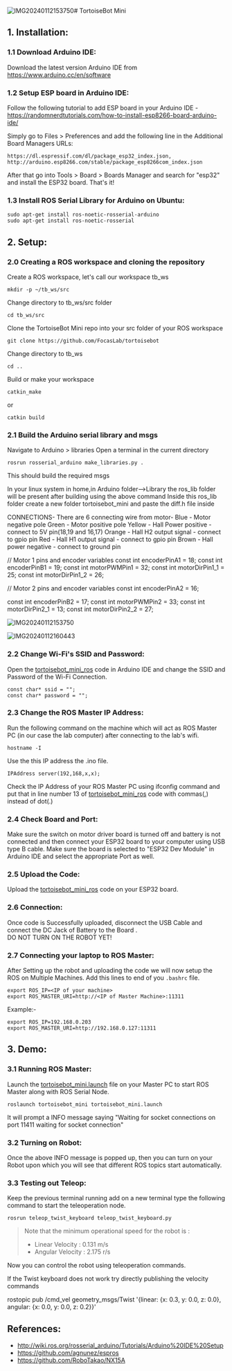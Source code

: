 ![IMG20240112153750](https://github.com/FocasLab/tortoisebot/assets/99411053/540963a5-51c7-4cb7-8e46-a4ce1e2b316e)# TortoiseBot Mini

## 1. Installation:

### 1.1 Download Arduino IDE:

Download the latest version Arduino IDE from https://www.arduino.cc/en/software

### 1.2 Setup ESP board in Arduino IDE:

Follow the following tutorial to add ESP board in your Arduino IDE - https://randomnerdtutorials.com/how-to-install-esp8266-board-arduino-ide/

Simply go to Files > Preferences and add the following line in the Additional Board Managers URLs:
```
https://dl.espressif.com/dl/package_esp32_index.json, http://arduino.esp8266.com/stable/package_esp8266com_index.json
```
After that go into Tools > Board > Boards Manager and search for "esp32" and install the ESP32 board. That's it!

### 1.3 Install ROS Serial Library for Arduino on Ubuntu:
```
sudo apt-get install ros-noetic-rosserial-arduino
sudo apt-get install ros-noetic-rosserial
```



## 2. Setup:
### 2.0 Creating a ROS workspace and cloning the repository
Create a ROS workspace, let's call our workspace tb_ws
```
mkdir -p ~/tb_ws/src
```
Change directory to tb_ws/src folder
```
cd tb_ws/src
```
Clone the TortoiseBot Mini repo into your src folder of your ROS workspace
```
git clone https://github.com/FocasLab/tortoisebot
```
Change directory to tb_ws 
```
cd ..
```
Build or make your workspace
```
catkin_make
```
or 
```
catkin build
```

### 2.1 Build the Arduino serial library and msgs 
Navigate to Arduino > libraries 
Open a terminal in the current directory 
```
rosrun rosserial_arduino make_libraries.py .
```
This should build the required msgs 

In your linux system in home,in Arduino folder-->Library the ros_lib folder will be present after building using the above command
Inside this ros_lib folder create a new folder tortoisebot_mini and paste the diff.h file inside

CONNECTIONS- 
There are 6 connecting wire from motor-
Blue - Motor negative pole
Green - Motor positive pole
Yellow - Hall Power positive - connect to 5V pin(18,19 and 16,17)
Orange - Hall H2 output signal - connect to gpio pin
Red - Hall H1 output signal - connect to gpio pin
Brown - Hall power negative - connect to ground pin


// Motor 1  pins and encoder variables
const int encoderPinA1 = 18;
const int encoderPinB1 = 19;
const int motorPWMPin1 = 32; 
const int motorDirPin1_1 = 25; 
const int motorDirPin1_2 = 26; 

// Motor 2  pins and encoder variables
const int encoderPinA2 = 16;

const int encoderPinB2 = 17;
const int motorPWMPin2 = 33; 
const int motorDirPin2_1 = 13; 
const int motorDirPin2_2 = 27; 

![IMG20240112153750](https://github.com/FocasLab/tortoisebot/assets/99411053/c2545423-1dbb-4566-b538-202bffb4bc21)

![IMG20240112160443](https://github.com/FocasLab/tortoisebot/assets/99411053/3e3da45a-0d03-4d5d-a5a9-f11a900e3336)



### 2.2 Change Wi-Fi's SSID and Password:

Open the [tortoisebot_mini_ros](https://github.com/FocasLab/tortoisebot/blob/tortoisebot_encoder/esp/tortoisebot_mini_ros/tortoisebot_mini_ros.ino) code in Arduino IDE and change the SSID and Password of the Wi-Fi Connection.

```
const char* ssid = "";
const char* password = "";
```

### 2.3 Change the ROS Master IP Address:

Run the following command on the machine which will act as ROS Master PC (in our case the lab computer) after connecting to the lab's wifi.
```
hostname -I
```
Use the this IP address the .ino file.
```
IPAddress server(192,168,x,x);
```

Check the IP Address of your ROS Master PC using ifconfig command and put that in line number 13 of [tortoisebot_mini_ros](https://github.com/FocasLab/tortoisebot/blob/tortoisebot_encoder/esp/tortoisebot_mini_ros/tortoisebot_mini_ros.ino) code with commas(,) instead of dot(.)

### 2.4 Check Board and Port:

Make sure the switch on motor driver board is turned off and battery is not connected and then connect your ESP32 board to your computer using USB type B cable. Make sure the board is selected to "ESP32 Dev Module" in Arduino IDE and select the appropriate Port as well.

### 2.5 Upload the Code:

Upload the [tortoisebot_mini_ros](https://github.com/FocasLab/tortoisebot/blob/tortoisebot_encoder/esp/tortoisebot_mini_ros/tortoisebot_mini_ros.ino) code on your ESP32 board.

### 2.6 Connection:

Once code is Successfully uploaded, disconnect the USB Cable and connect the DC Jack of Battery to the Board . <br>
DO NOT TURN ON THE ROBOT YET!

### 2.7 Connecting your laptop to ROS Master:

After Setting up the robot and uploading the code we will now setup the ROS on Multiple Machines. Add this lines to end of you ```.bashrc``` file.

```
export ROS_IP=<IP of your machine>
export ROS_MASTER_URI=http://<IP of Master Machine>:11311
```
Example:-

```
export ROS_IP=192.168.0.203
export ROS_MASTER_URI=http://192.168.0.127:11311
```

## 3. Demo:

### 3.1 Running ROS Master:

Launch the [tortoisebot_mini.launch](https://github.com/FocasLab/tortoisebot/blob/main/launch/tortoisebot_mini.launch) file on your Master PC to start ROS Master along with ROS Serial Node.

```
roslaunch tortoisebot_mini tortoisebot_mini.launch
```
It will prompt a INFO message saying "Waiting for socket connections on port 11411 waiting for socket connection"<br>

### 3.2 Turning on Robot:

Once the above INFO message is popped up, then you can turn on your Robot upon which you will see that different ROS topics start automatically.

### 3.3 Testing out Teleop:

Keep the previous terminal running add on a new terminal type the following command to start the teleoperation node.
```
rosrun teleop_twist_keyboard teleop_twist_keyboard.py
```
> Note that the minimum operational speed for the robot is :
> - Linear Velocity : 0.131 m/s
> - Angular Velocity : 2.175 r/s

Now you can control the robot using teleoperation commands.

If the Twist keyboard does not work try directly publishing the velocity commands 

rostopic pub /cmd_vel geometry_msgs/Twist '{linear: {x: 0.3, y: 0.0, z: 0.0}, angular: {x: 0.0, y: 0.0, z: 0.2}}'



## References:
- http://wiki.ros.org/rosserial_arduino/Tutorials/Arduino%20IDE%20Setup
- https://github.com/agnunez/espros
- https://github.com/RoboTakao/NX15A
